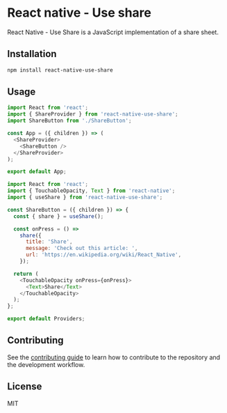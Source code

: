 # React native - Use share

React Native - Use Share is a JavaScript implementation of a share sheet.

## Installation

```sh
npm install react-native-use-share
```

## Usage

```js
import React from 'react';
import { ShareProvider } from 'react-native-use-share';
import ShareButton from './ShareButton';

const App = ({ children }) => (
  <ShareProvider>
    <ShareButton />
  </ShareProvider>
);

export default App;
```

```js
import React from 'react';
import { TouchableOpacity, Text } from 'react-native';
import { useShare } from 'react-native-use-share';

const ShareButton = ({ children }) => {
  const { share } = useShare();

  const onPress = () =>
    share({
      title: 'Share',
      message: 'Check out this article: ',
      url: 'https://en.wikipedia.org/wiki/React_Native',
    });

  return (
    <TouchableOpacity onPress={onPress}>
      <Text>Share</Text>
    </TouchableOpacity>
  );
};

export default Providers;
```

## Contributing

See the [contributing guide](CONTRIBUTING.md) to learn how to contribute to the repository and the development workflow.

## License

MIT
